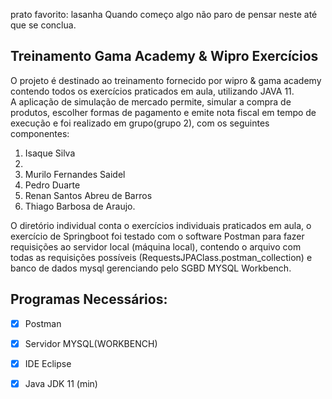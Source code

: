 prato favorito: lasanha
Quando começo algo não paro de pensar neste até que se conclua.

## Treinamento Gama Academy & Wipro Exercícios 
O projeto é destinado ao treinamento fornecido por wipro & gama academy contendo todos os exercícios praticados em aula, utilizando JAVA 11.<br>
A aplicação de simulação de mercado permite, simular a compra de produtos, escolher formas de pagamento e emite nota fiscal em tempo de execução e foi realizado em grupo(grupo 2), com os seguintes componentes:<br>
<ol start="square">
<li>Isaque Silva<li/>
<li>Murilo Fernandes Saidel</li>
<li>Pedro Duarte</li>
<li>Renan Santos Abreu de Barros</li>
<li>Thiago Barbosa de Araujo.</li>
</ol>



O diretório individual conta o exercícios individuais praticados em aula, o exercício de Springboot foi testado com o software Postman para fazer requisições ao servidor local (máquina local), contendo o arquivo com todas as requisições possíveis (RequestsJPAClass.postman_collection) e banco de dados mysql gerenciando pelo SGBD MYSQL Workbench. 

## Programas Necessários:
- [x] Postman
- [x] Servidor MYSQL(WORKBENCH)
- [x] IDE Eclipse 
- [x] Java JDK 11 (min)

